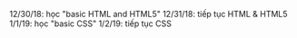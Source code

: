 12/30/18: <h>học "basic HTML and HTML5"</h>
12/31/18: tiếp tục HTML & HTML5
1/1/19: học "basic CSS"
1/2/19: tiếp tục CSS
